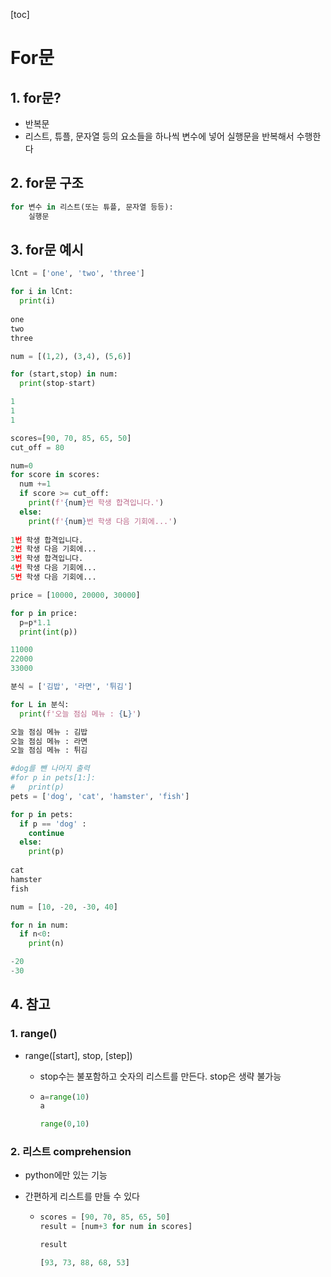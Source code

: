 [toc]



# For문

## 1. for문?

- 반복문
- 리스트, 튜플, 문자열 등의 요소들을 하나씩 변수에 넣어 실행문을 반복해서 수행한다



## 2. for문 구조

```python
for 변수 in 리스트(또는 튜플, 문자열 등등):
	실행문
```



## 3. for문 예시

```python
lCnt = ['one', 'two', 'three']

for i in lCnt:
  print(i)
  
one
two
three
```

```python
num = [(1,2), (3,4), (5,6)]

for (start,stop) in num:
  print(stop-start)

1
1
1
```

```python
scores=[90, 70, 85, 65, 50]
cut_off = 80

num=0
for score in scores:
  num +=1
  if score >= cut_off:
    print(f'{num}번 학생 합격입니다.')
  else:
    print(f'{num}번 학생 다음 기회에...')
    
1번 학생 합격입니다.
2번 학생 다음 기회에...
3번 학생 합격입니다.
4번 학생 다음 기회에...
5번 학생 다음 기회에...
```

```python
price = [10000, 20000, 30000]

for p in price:
  p=p*1.1
  print(int(p))

11000
22000
33000
```

```python
분식 = ['김밥', '라면', '튀김']

for L in 분식:
  print(f'오늘 점심 메뉴 : {L}')

오늘 점심 메뉴 : 김밥
오늘 점심 메뉴 : 라면
오늘 점심 메뉴 : 튀김
```

```python
#dog를 뺀 나머지 출력
#for p in pets[1:]:
#	print(p)
pets = ['dog', 'cat', 'hamster', 'fish']

for p in pets:
  if p == 'dog' :
    continue
  else:
    print(p)
    
cat
hamster
fish
```

```python
num = [10, -20, -30, 40]

for n in num:
  if n<0:
    print(n)

-20
-30
```



## 4. 참고

### 1. range()

- range([start], stop, [step])

  - stop수는 불포함하고 숫자의 리스트를 만든다. stop은 생략 불가능

  - ```python
    a=range(10)
    a
    
    range(0,10)
    ```

### 2. 리스트 comprehension

- python에만 있는 기능

- 간편하게 리스트를 만들 수 있다

  - ```python
    scores = [90, 70, 85, 65, 50]
    result = [num+3 for num in scores]
    
    result
    
    [93, 73, 88, 68, 53]
    ```

    